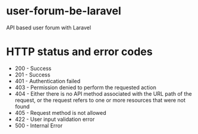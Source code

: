 # user-forum-be-laravel
API based user forum with Laravel


# HTTP status and error codes
- 200 - Success
- 201 - Success
- 401 - Authentication failed
- 403 - Permission denied to perform the requested action
- 404 - Either there is no API method associated with the URL path of the request, or the request refers to one or more resources that were not found
- 405 - Request method is not allowed
- 422 - User input validation error
- 500 - Internal Error